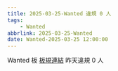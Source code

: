 ```yaml
---
title: 2025-03-25-Wanted 違規 0 人
tags:
    - Wanted
abbrlink: 2025-03-25-Wanted
date: Wanted-2025-03-25 12:00:00
---
```

Wanted 板 [板規連結](https://www.ptt.cc/bbs/Wanted/M.1608829773.A.D3B.html)
昨天違規 0 人
